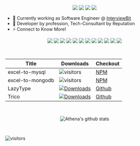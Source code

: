 <div align="center">

[<img src="https://img.shields.io/badge/ngudbhav%20-%230077B5.svg?&style=for-the-badge&logo=linkedin&logoColor=white"/>](https://linkedin.com/in/ngudbhav)
[<img src="https://img.shields.io/badge/ngudbhav%20-%231DA1F2.svg?&style=for-the-badge&logo=Twitter&logoColor=white"/>](https://twitter.com/ngudbhav/)
[<img src="https://img.shields.io/badge/ngudbhav%20-%23E4405F.svg?&style=for-the-badge&logo=Instagram&logoColor=white"/>](https://instagram.com/ngudbhav/)
[<img src="https://img.shields.io/badge/ngudbhav%20-%23FFFC00.svg?&style=for-the-badge&logo=Snapchat&logoColor=white"/>](https://snapchat.com/add/ngudbhav/)

</div>

* 🔭 Currently working as Software Engineer @ <a href="https://www.interviewbit.com/">InterviewBit</a>
* 💬 Developer by profession, Tech-Consultant by Reputation
* ⚡ Connect to Know More!

<div align="center">

[<img src="https://img.shields.io/badge/node.js%20-%2343853D.svg?&style=for-the-badge&logo=node.js&logoColor=white"/>]()
[<img src="https://img.shields.io/badge/javascript%20-%23323330.svg?&style=for-the-badge&logo=javascript&logoColor=%23F7DF1E"/>]()
[<img src="https://img.shields.io/badge/ruby-%23CC342D.svg?&style=for-the-badge&logo=ruby&logoColor=white"/>]()
[<img src="https://img.shields.io/badge/shell_script%20-%23121011.svg?&style=for-the-badge&logo=gnu-bash&logoColor=white"/>]()
[<img src="https://img.shields.io/badge/express.js%20-%23404d59.svg?&style=for-the-badge"/>]()
[<img src="https://img.shields.io/badge/react%20-%2320232a.svg?&style=for-the-badge&logo=react&logoColor=%2361DAFB"/>]()
[<img src="https://img.shields.io/badge/rails%20-%23CC0000.svg?&style=for-the-badge&logo=ruby-on-rails&logoColor=white"/>]()
[<img src="https://img.shields.io/badge/SASS%20-hotpink.svg?&style=for-the-badge&logo=SASS&logoColor=white"/>]()
[<img src="https://img.shields.io/badge/mysql-%2300f.svg?&style=for-the-badge&logo=mysql&logoColor=white"/>]()
[<img src ="https://img.shields.io/badge/MongoDB-%234ea94b.svg?&style=for-the-badge&logo=mongodb&logoColor=white"/>]()
[<img src="https://img.shields.io/badge/travisci%20-%232B2F33.svg?&style=for-the-badge&logo=travis&logoColor=white"/>]()
[<img src="https://img.shields.io/badge/CIRCLECI%20-%23161616.svg?&style=for-the-badge&logo=circleci&logoColor=white"/>]()

</div>
<br/>
<div align="center">

Title | Downloads | Checkout
--- | --- | ---
excel-to-mysql | ![visitors](https://badgen.net/npm/dt/excel-to-mysql?icon=npm) |  <a href="https://www.npmjs.com/package/excel-to-mysql">NPM</a>
excel-to-mongodb | ![visitors](https://badgen.net/npm/dt/excel-to-mongodb?icon=npm) | <a href="https://www.npmjs.com/package/excel-to-mongodb">NPM</a>
LazyType| [![Downloads](https://img.shields.io/github/downloads/ngudbhav/lazyType/total.svg)](https://github.com/ngudbhav/lazyType/releases) | <a href="https://github.com/ngudbhav/lazyType">Github</a> 
Trico | [![Downloads](https://img.shields.io/github/downloads/ngudbhav/TriCo-electron-app/total.svg)](https://github.com/ngudbhav/TriCo-electron-app/releases) | <a href="https://github.com/ngudbhav/TriCo-electron-app">Github</a>
</div>
<br/>
<div align="center">

![Athena's github stats](https://github-readme-stats.vercel.app/api?username=athena&show_icons=true&theme=dark)

</div>
<br />

<p align="right">

![visitors](https://visitor-badge.glitch.me/badge?page_id=ngudbhav.ngudbhav)
</p>
